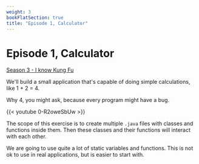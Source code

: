 ```yaml
---
weight: 3
bookFlatSection: true
title: "Episode 1, Calculator"
---
```


# Episode 1, Calculator

[Season 3 - I know Kung Fu](/docs/java/season_3/)

We'll build a small application that's capable of doing simple calculations, like 1 + 2 = 4.

Why 4, you might ask, because every program might have a bug.

{{< youtube 0-R2oweSbUw >}}

The scope of this exercise is to create multiple `.java` files with classes and functions inside them.
Then these classes and their functions will interact with each other.

We are going to use quite a lot of static variables and functions. 
This is not ok to use in real applications, but is easier to start with.